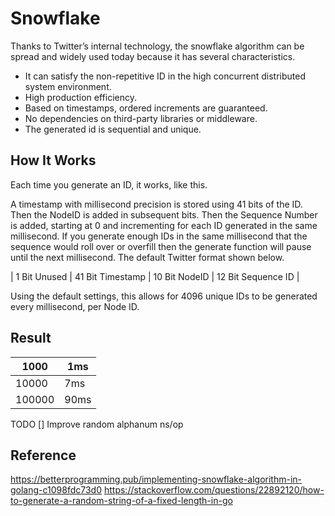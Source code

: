 # Snowflake

Thanks to Twitter’s internal technology, the snowflake algorithm can be spread and widely used today because it has several characteristics.

* It can satisfy the non-repetitive ID in the high concurrent distributed system environment.
* High production efficiency.
* Based on timestamps, ordered increments are guaranteed.
* No dependencies on third-party libraries or middleware.
* The generated id is sequential and unique.

## How It Works
Each time you generate an ID, it works, like this.

A timestamp with millisecond precision is stored using 41 bits of the ID.
Then the NodeID is added in subsequent bits.
Then the Sequence Number is added, starting at 0 and incrementing for each ID generated in the same millisecond. If you generate enough IDs in the same millisecond that the sequence would roll over or overfill then the generate function will pause until the next millisecond.
The default Twitter format shown below.


| 1 Bit Unused | 41 Bit Timestamp |  10 Bit NodeID  |   12 Bit Sequence ID |


Using the default settings, this allows for 4096 unique IDs to be generated every millisecond, per Node ID.

## Result


|1000   | 1ms  |
|-------|------|
|10000  | 7ms  |
|100000 | 90ms |

TODO
[] Improve random alphanum ns/op

## Reference
https://betterprogramming.pub/implementing-snowflake-algorithm-in-golang-c1098fdc73d0
https://stackoverflow.com/questions/22892120/how-to-generate-a-random-string-of-a-fixed-length-in-go